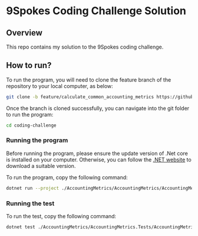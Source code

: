 # 9Spokes Coding Challenge Solution

## Overview
This repo contains my solution to the 9Spokes coding challenge. 

## How to run?
To run the program, you will need to clone the feature branch of the repository to your local computer, as below:
```bash
git clone -b feature/calculate_common_accounting_metrics https://github.com/yfchen12/coding-challenge.git
```

Once the branch is cloned successfully, you can navigate into the git folder to run the program:
```bash
cd coding-challenge
```

### Running the program
Before running the program, please ensure the update version of .Net core is installed on your computer. Otherwise, you can follow the [.NET website](https://dotnet.microsoft.com/download) to download a suitable version. 

To run the program, copy the following command:
```bash
dotnet run --project ./AccountingMetrics/AccountingMetrics/AccountingMetrics.csproj
```

### Running the test
To run the test, copy the following command:
```bash
dotnet test ./AccountingMetrics/AccountingMetrics.Tests/AccountingMetrics.Tests.csproj
```
